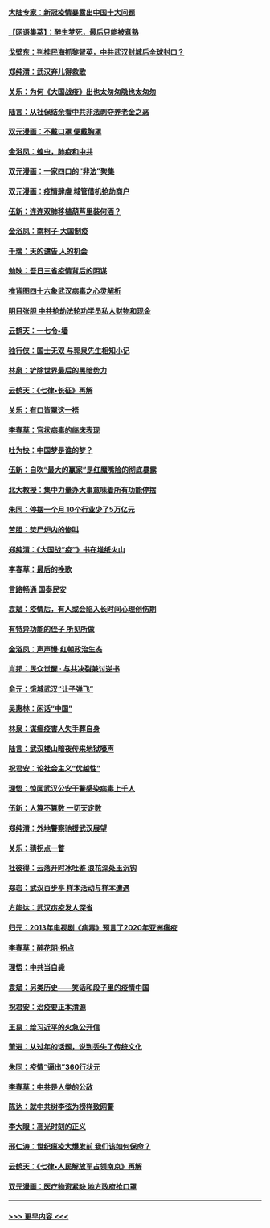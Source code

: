 #### [大陆专家：新冠疫情暴露出中国十大问题](../pages/nsc993/n11919187.md?t=03061331) 
#### [【网语集萃】：醉生梦死，最后只能被煮熟](../pages/nsc993/n11918994.md?t=03061331) 
#### [戈壁东：判桂民海抓黎智英，中共武汉封城后全球封口？](../pages/nsc993/n11917982.md?t=03061331) 
#### [郑纯清：武汉弃儿得救歌](../pages/nsc993/n11917881.md?t=03061331) 
#### [关乐：为何《大国战疫》出也太匆匆隐也太匆匆](../pages/nsc993/n11917792.md?t=03061331) 
#### [陆言：从社保结余看中共非法剥夺养老金之恶](../pages/nsc993/n11917084.md?t=03061331) 
#### [双元漫画：不戴口罩 便戴胸罩](../pages/nsc993/n11916447.md?t=03061331) 
#### [金浴凤：蝗虫，肺疫和中共](../pages/nsc993/n11916904.md?t=03061331) 
#### [双元漫画：一家四口的“非法”聚集](../pages/nsc993/n11916378.md?t=03061331) 
#### [双元漫画：疫情肆虐 城管借机抢劫商户](../pages/nsc993/n11916310.md?t=03061331) 
#### [伍新：连连双肺移植葫芦里装何酒？](../pages/nsc993/n11913667.md?t=03061331) 
#### [金浴凤：南柯子·大国制疫](../pages/nsc993/n11913657.md?t=03061331) 
#### [千瑞：天的谴告  人的机会](../pages/nsc993/n11913309.md?t=03061331) 
#### [勉映：吾日三省疫情背后的阴谋](../pages/nsc993/n11913079.md?t=03061331) 
#### [推背图四十六象武汉病毒之心灵解析](../pages/nsc993/n11911761.md?t=03061331) 
#### [明目张胆 中共抢劫法轮功学员私人财物和现金](../pages/nsc993/n11910262.md?t=03061331) 
#### [云鹤天：一七令▪墙](../pages/nsc993/n11910627.md?t=03061331) 
#### [独行侠：国士无双 与郭泉先生相知小记](../pages/nsc993/n11910613.md?t=03061331) 
#### [林泉：铲除世界最后的黑暗势力](../pages/nsc993/n11909320.md?t=03061331) 
#### [云鹤天：《七律▪长征》再解](../pages/nsc993/n11909327.md?t=03061331) 
#### [关乐：有口皆罩这一捂](../pages/nsc993/n11908393.md?t=03061331) 
#### [李春草：官状病毒的临床表现](../pages/nsc993/n11908339.md?t=03061331) 
#### [吐为快：中国梦是谁的梦？](../pages/nsc993/n11906564.md?t=03061331) 
#### [伍新：自吹“最大的赢家”是红魔嘴脸的彻底暴露](../pages/nsc993/n11906407.md?t=03061331) 
#### [北大教授：集中力量办大事意味着所有功能停摆](../pages/nsc993/n11904800.md?t=03061331) 
#### [朱同：停摆一个月 10个行业少了5万亿元](../pages/nsc993/n11904498.md?t=03061331) 
#### [苦胆：焚尸炉内的惨叫](../pages/nsc993/n11904479.md?t=03061331) 
#### [郑纯清：《大国战“疫”》书在堆纸火山](../pages/nsc993/n11904450.md?t=03061331) 
#### [李春草：最后的挽歌](../pages/nsc993/n11904441.md?t=03061331) 
#### [言路畅通 国泰民安](../pages/nsc993/n11904222.md?t=03061331) 
#### [袁斌：疫情后，有人或会陷入长时间心理创伤期](../pages/nsc993/n11901514.md?t=03061331) 
#### [有特异功能的侄子 所见所做](../pages/nsc993/n11901154.md?t=03061331) 
#### [金浴凤：声声慢‧红朝政治生态](../pages/nsc993/n11899553.md?t=03061331) 
#### [肖邦：民众觉醒 · 与共决裂兼讨逆书](../pages/nsc993/n11898435.md?t=03061331) 
#### [俞元：饿城武汉“让子弹飞”](../pages/nsc993/n11898344.md?t=03061331) 
#### [吴惠林：闲话“中国”](../pages/nsc993/n11898182.md?t=03061331) 
#### [林泉：谋瘟疫害人失手葬自身](../pages/nsc993/n11897892.md?t=03061331) 
#### [陆言：武汉楼山暗夜传来地狱嚎声](../pages/nsc993/n11897033.md?t=03061331) 
#### [祝君安：论社会主义“优越性”](../pages/nsc993/n11897005.md?t=03061331) 
#### [理悟：惊闻武汉公安干警感染病毒上千人](../pages/nsc993/n11896947.md?t=03061331) 
#### [伍新：人算不算数 一切天定数](../pages/nsc993/n11893372.md?t=03061331) 
#### [郑纯清：外地警察驰援武汉展望](../pages/nsc993/n11893115.md?t=03061331) 
#### [关乐：猜拐点一瞥](../pages/nsc993/n11893020.md?t=03061331) 
#### [杜彼得：云落开时冰吐鉴 浪花深处玉沉钩](../pages/nsc993/n11892107.md?t=03061331) 
#### [郑岩：武汉百步亭 样本活动与样本遭遇](../pages/nsc993/n11892310.md?t=03061331) 
#### [方能达：武汉疠疫发人深省](../pages/nsc993/n11891376.md?t=03061331) 
#### [归元：2013年电视剧《病毒》预言了2020年亚洲瘟疫](../pages/nsc993/n11891126.md?t=03061331) 
#### [李春草：醉花阴·拐点](../pages/nsc993/n11890567.md?t=03061331) 
#### [理悟：中共当自毙](../pages/nsc993/n11890559.md?t=03061331) 
#### [袁斌：另类历史——笑话和段子里的疫情中国](../pages/nsc993/n11889243.md?t=03061331) 
#### [祝君安：治疫要正本清源](../pages/nsc993/n11889085.md?t=03061331) 
#### [王易：给习近平的火急公开信](../pages/nsc993/n11888225.md?t=03061331) 
#### [萧进：从过年的话题，说到丢失了传统文化](../pages/nsc993/n11887732.md?t=03061331) 
#### [朱同：疫情“逼出”360行状元](../pages/nsc993/n11887678.md?t=03061331) 
#### [李春草：中共是人类的公敌](../pages/nsc993/n11887656.md?t=03061331) 
#### [陈达：就中共树李弦为榜样致网警](../pages/nsc993/n11887625.md?t=03061331) 
#### [李大眼：高光时刻的正义](../pages/nsc993/n11887585.md?t=03061331) 
#### [邢仁涛：世纪瘟疫大爆发前 我们该如何保命？](../pages/nsc993/n11887535.md?t=03061331) 
#### [云鹤天：《七律▪人民解放军占领南京》再解](../pages/nsc993/n11887524.md?t=03061331) 
#### [双元漫画：医疗物资紧缺 地方政府抢口罩](../pages/nsc993/n11884744.md?t=03061331) 

----
#### [ >>> 更早内容 <<< ](../indexes/nsc993-earlier.md)
